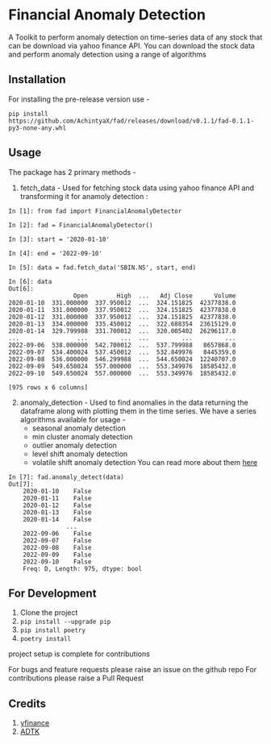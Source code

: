 # Financial Anomaly Detection 

A Toolkit to perform anomaly detection on time-series data of any stock that can be download via yahoo finance API.
You can download the stock data and perform anomaly detection using a range of algorithms

## Installation
For installing the pre-release version use -
``` 
pip install https://github.com/AchintyaX/fad/releases/download/v0.1.1/fad-0.1.1-py3-none-any.whl
```
## Usage
The package has 2 primary methods - 

1. fetch_data - Used for fetching stock data using yahoo finance API and transforming it for anamoly detection : 
```
In [1]: from fad import FinancialAnomalyDetector

In [2]: fad = FinancialAnomalyDetector()

In [3]: start = '2020-01-10'

In [4]: end = '2022-09-10'

In [5]: data = fad.fetch_data('SBIN.NS', start, end)

In [6]: data
Out[6]:
                  Open        High  ...   Adj Close      Volume
2020-01-10  331.000000  337.950012  ...  324.151825  42377838.0
2020-01-11  331.000000  337.950012  ...  324.151825  42377838.0
2020-01-12  331.000000  337.950012  ...  324.151825  42377838.0
2020-01-13  334.000000  335.450012  ...  322.688354  23615129.0
2020-01-14  329.799988  331.700012  ...  320.005402  26296117.0
...                ...         ...  ...         ...         ...
2022-09-06  538.000000  542.700012  ...  537.799988   8657868.0
2022-09-07  534.400024  537.450012  ...  532.849976   8445359.0
2022-09-08  536.000000  546.299988  ...  544.650024  12240707.0
2022-09-09  549.650024  557.000000  ...  553.349976  18585432.0
2022-09-10  549.650024  557.000000  ...  553.349976  18585432.0

[975 rows x 6 columns]

```

2. anomaly_detection - Used to find anomalies in the data returning the dataframe along with plotting them in the time series.
We have a series algorithms available for usage -
    - seasonal anomaly detection
    - min cluster anomaly detection
    - outlier anomaly detection
    - level shift anomaly detection
    - volatile shift anomaly detection
You can read more about them [here](https://arundo-adtk.readthedocs-hosted.com/en/stable/notebooks/demo.html#)
```
In [7]: fad.anomaly_detect(data)
Out[7]: 
    2020-01-10    False
    2020-01-11    False
    2020-01-12    False
    2020-01-13    False
    2020-01-14    False
                ...  
    2022-09-06    False
    2022-09-07    False
    2022-09-08    False
    2022-09-09    False
    2022-09-10    False
    Freq: D, Length: 975, dtype: bool

```




## For Development 

1. Clone the project
2. `pip install --upgrade pip`
3. `pip install poetry`
4. `poetry install`

project setup is complete for contributions 

For bugs and feature requests please raise an issue on the github repo
For contributions please raise a Pull Request

## Credits 
1. [yfinance](https://pypi.org/project/yfinance/)
2. [ADTK](https://arundo-adtk.readthedocs-hosted.com/en/stable/install.html)
